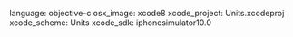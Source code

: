 language: objective-c
osx_image: xcode8
xcode_project: Units.xcodeproj
xcode_scheme: Units
xcode_sdk: iphonesimulator10.0
